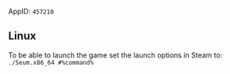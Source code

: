 AppID: `457210`

Linux
-----

To be able to launch the game set the launch options in Steam to: `./Seum.x86_64 #%command%`

